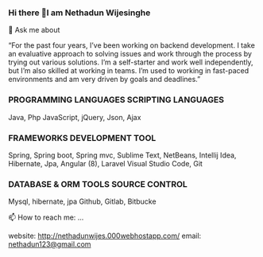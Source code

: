 ### Hi there 👋I am Nethadun Wijesinghe

💬 Ask me about 

“For the past four years, I’ve been working on backend development. I take an evaluative approach to solving issues and work through the process by trying out various solutions. I’m a self-starter and work well independently, but I’m also skilled at working in teams. I’m used to working in fast-paced environments and am very driven by goals and deadlines.”

### PROGRAMMING LANGUAGES SCRIPTING LANGUAGES
Java, Php JavaScript, jQuery, Json, Ajax
### FRAMEWORKS DEVELOPMENT TOOL
Spring, Spring boot, Spring mvc, Sublime Text, NetBeans, Intellij Idea,
Hibernate, Jpa, Angular (8), Laravel Visual Studio Code, Git
### DATABASE & ORM TOOLS SOURCE CONTROL
Mysql, hibernate, jpa Github, Gitlab, Bitbucke

📫 How to reach me: ...

website: http://nethadunwijes.000webhostapp.com/
email: nethadun123@gmail.com

<!--
**Nethadun/Nethadun** is a ✨ _special_ ✨ repository because its `README.md` (this file) appears on your GitHub profile.

Here are some ideas to get you started:

- 🔭 I’m currently working on ...
- 🌱 I’m currently learning ...
- 👯 I’m looking to collaborate on ...
- 🤔 I’m looking for help with ...
- 💬 Ask me about ...
- 📫 How to reach me: ...
- 😄 Pronouns: ...
- ⚡ Fun fact: ...
-->
